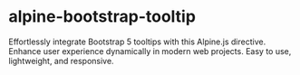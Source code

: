 # alpine-bootstrap-tooltip
Effortlessly integrate Bootstrap 5 tooltips with this Alpine.js directive. Enhance user experience dynamically in modern web projects. Easy to use, lightweight, and responsive.
